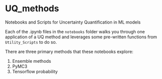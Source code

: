 # UQ_methods
Notebooks and Scripts for Uncertainty Quantification in ML models

Each of the .ipynb files in the ```notebooks``` folder walks you through one application of a UQ method and leverages some pre-written functions from ```Utility_Scripts``` to do so.

There are three primary methods that these notebooks explore:
1. Ensemble methods
2. PyMC3
3. Tensorflow probability

